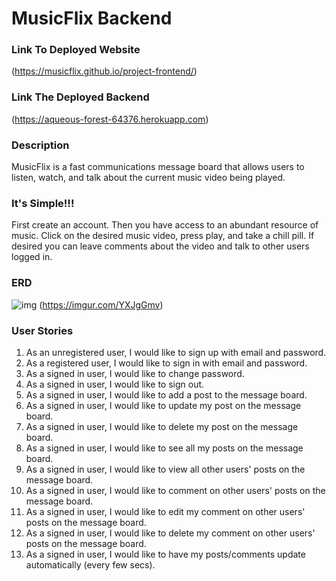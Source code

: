 # MusicFlix Backend
### Link To Deployed Website
(https://musicflix.github.io/project-frontend/)

### Link The Deployed Backend
(https://aqueous-forest-64376.herokuapp.com)

### Description
MusicFlix is a fast communications message board that allows users to listen, watch, and talk about the current music video being played.

### It's Simple!!!
First create an account. Then you have access to an abundant resource of music.
Click on the desired music video, press play, and take a chill pill. If desired you can leave comments about the video and talk to other
users logged in.

### ERD
![img](https://imgur.com/YXJgGmv)
(https://imgur.com/YXJgGmv)

### User Stories
1. As an unregistered user, I would like to sign up with email and password.<br>
2. As a registered user, I would like to sign in with email and password.<br>
3. As a signed in user, I would like to change password.<br>
4. As a signed in user, I would like to sign out.<br>
5. As a signed in user, I would like to add a post to the message board.<br>
6. As a signed in user, I would like to update my post on the message board.<br>
7. As a signed in user, I would like to delete my post on the message board.<br>
8. As a signed in user, I would like to see all my posts on the message board.<br>
9. As a signed in user, I would like to view all other users' posts on the message board.<br>
10. As a signed in user, I would like to comment on other users' posts on the message board.<br>
11. As a signed in user, I would like to edit my comment on other users' posts on the message board.<br>
12. As a signed in user, I would like to delete my comment on other users' posts on the message board.<br>
13. As a signed in user, I would like to have my posts/comments update automatically (every few secs).
